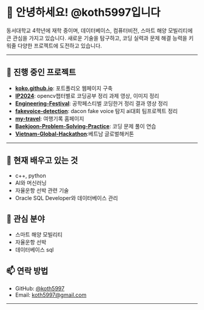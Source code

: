 # 👋 안녕하세요! @koth5997입니다

동서대학교 4학년에 재학 중이며, 데이터베이스, 컴퓨터비전, 스마트 해양 모빌리티에 큰 관심을 가지고 있습니다. 새로운 기술을 탐구하고, 코딩 실력과 문제 해결 능력을 키워줄 다양한 프로젝트에 도전하고 있습니다.

---

## 🔭 진행 중인 프로젝트

- **[koko.github.io](https://github.com/koth5997/koko.github.io)**: 포트폴리오 웹페이지 구축
- **[IP2024](https://github.com/koth5997/IP2024)**: opencv챕터별로 코딩공부 정리 과제 영상, 이미지 정리
- **[Engineering-Festival](https://github.com/koth5997/Engineering-Festival-)**: 공학페스티벌 코딩한거 정리 결과 영상 정리
- **[fakevoice-detection](https://github.com/koth5997/fakevoice-detection)**: dacon fake voice 탐지 ai대회 팀프로젝트 정리 
- **[my-travel](https://github.com/koth5997/my-travel)**: 여행기록 홈페이지
- **[Baekjoon-Problem-Solving-Practice](https://github.com/koth5997/Baekjoon-Problem-Solving-Practice)**: 코딩 문제 풀이 연습
- **[Vietnam-Global-Hackathon](https://github.com/koth5997/Vietnam-Global-Hackathon)**:베트남 글로벌해커톤

---

## 🌱 현재 배우고 있는 것
-  c++, python
- AI와 머신러닝
- 자율운항 선박 관련 기술
- Oracle SQL Developer와 데이터베이스 관리

## 👀 관심 분야

- 스마트 해양 모빌리티
- 자율운항 선박
- 데이터베이스 sql

## 📫 연락 방법

- GitHub: [@koth5997](https://github.com/koth5997)
- Email: koth5997@gmail.com

---



